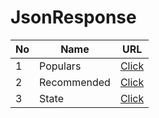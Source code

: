 # JsonResponse

| No  | Name             | URL                               |
| --- | ---------------- | --------------------------------- |
| 1   | Populars         | [Click](v1/populars.json)         |
| 2  | Recommended      | [Click](v1/recommended.json)      |
| 3  | State            | [Click](v1/state.json)            |

